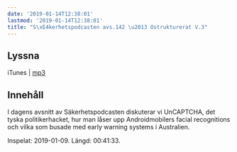 ```yaml
---
date: '2019-01-14T12:38:01'
lastmod: '2019-01-14T12:38:01'
title: "S\xE4kerhetspodcasten avs.142 \u2013 Ostrukturerat V.3"
---
```

## Lyssna

iTunes \| [mp3](http://traffic.libsyn.com/sakerhetspodcasten/Sakerhetspodcasten_2019-01-09.mp3) 

## Innehåll

I dagens avsnitt av Säkerhetspodcasten diskuterar vi UnCAPTCHA, det tyska politikerhacket,
hur man låser upp Androidmobilers facial recognitions och vilka som busade med early
warning systems i Australien.

Inspelat: 2019-01-09. Längd: 00:41:33.
